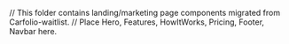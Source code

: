 // This folder contains landing/marketing page components migrated from Carfolio-waitlist.
// Place Hero, Features, HowItWorks, Pricing, Footer, Navbar here.
